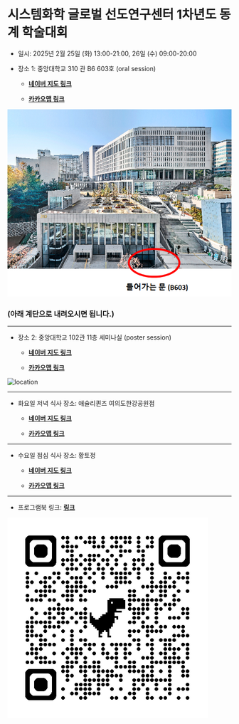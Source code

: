 # 시스템화학 글로벌 선도연구센터 1차년도 동계 학술대회

- 일시: 2025년 2월 25일 (화) 13:00-21:00, 26일 (수) 09:00-20:00
- 장소 1: 중앙대학교 310 관 B6 603호 (oral session)
  
    - [**네이버 지도 링크**](https://naver.me/5k7wIQFF)
    
    - [**카카오맵 링크**](https://place.map.kakao.com/359179858)

![location](./B603_location_2.png)

 ### (아래 계단으로 내려오시면 됩니다.)
-----------------------------------------------------------------------------------------------------------
- 장소 2: 중앙대학교 102관 11층 세미나실 (poster session)

    - [**네이버 지도 링크**](https://naver.me/FTXDc2DY)
    
    - [**카카오맵 링크**](https://kko.kakao.com/BEQvk6IH6I)

![location](./102관.webp)


-----------------------------------------------------------------------------------------------------------
- 화요일 저녁 식사 장소: 애슐리퀸즈 여의도한강공원점

    - [**네이버 지도 링크**](https://naver.me/GUwSvSxs)
    
    - [**카카오맵 링크**](https://kko.kakao.com/ObhhX6vOL_)
-----------------------------------------------------------------------------------------------------------
- 수요일 점심 식사 장소: 황토정 

    - [**네이버 지도 링크**](https://naver.me/x8tpnXkK)
    
    - [**카카오맵 링크**](https://place.map.kakao.com/16044352)
-----------------------------------------------------------------------------------------------------------

- 프로그램북 링크: [**링크**](https://github.com/thereexist/GCSC_winter_2025/blob/main/%EC%8B%AC%ED%8F%AC%EC%A7%80%EC%97%84%20%ED%94%84%EB%A1%9C%EA%B7%B8%EB%9E%A8%EB%B6%81.pdf)

![qr_code](./qrcode_github.com.png)
